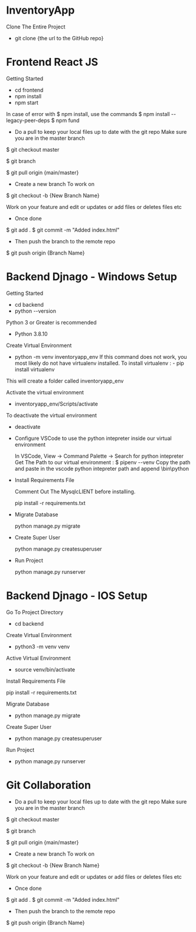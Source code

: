 # InventoryApp


Clone The Entire Project

- git clone {the url to the GitHub repo}

# Frontend React JS

Getting Started

- cd frontend
- npm install
- npm start

In case of error with $ npm install, use the commands 
$ npm install --legacy-peer-deps
$ npm fund


- Do a pull to keep your local files up to date with the git repo
  Make sure you are in the master branch

$ git checkout master

$ git branch

$ git pull origin {main/master}

- Create a new branch To work on

$ git checkout -b {New Branch Name}

  Work on your feature and edit or updates or add files or deletes files etc

- Once done

$ git add .
$ git commit  -m "Added index.html" 

- Then push the branch to the remote repo

$ git push origin {Branch Name}




# Backend Djnago - Windows Setup

Getting Started

- cd backend
- python --version

Python 3 or Greater is recommended
- Python 3.8.10

Create Virtual Environment

- python -m venv inventoryapp_env
If this command does not work, you most likely do not have virtualenv installed.
To install virtualenv : - pip install virtualenv

This will create a folder called inventoryapp_env 
 
Activate the virtual environment
- inventoryapp_env/Scripts/activate

To deactivate the virtual environment
- deactivate
  
- Configure VSCode to use the python intepreter inside our virtual environment

  In VSCode, View -> Command Palette -> Search for python intepreter
  Get The Path to our virtual environment : $ pipenv --venv
  Copy the path and paste in the vscode python intepreter path and append \bin\python


- Install Requirements File

  Comment Out The MysqlcLIENT before installing.

  pip install -r requirements.txt

- Migrate Database

  python manage.py migrate

- Create Super User

  python manage.py createsuperuser

- Run Project

  python manage.py runserver
  
  

# Backend Djnago - IOS Setup

Go To Project Directory

- cd backend

Create Virtual Environment

- python3 -m venv venv

Active Virtual Environment

- source venv/bin/activate

Install Requirements File

pip install -r requirements.txt

Migrate Database

- python manage.py migrate

Create Super User

- python manage.py createsuperuser

Run Project

- python manage.py runserver






# Git Collaboration



- Do a pull to keep your local files up to date with the git repo
  Make sure you are in the master branch

$ git checkout master

$ git branch

$ git pull origin {main/master}

- Create a new branch To work on

$ git checkout -b {New Branch Name}

  Work on your feature and edit or updates or add files or deletes files etc

- Once done

$ git add .
$ git commit  -m "Added index.html" 

- Then push the branch to the remote repo

$ git push origin {Branch Name}

